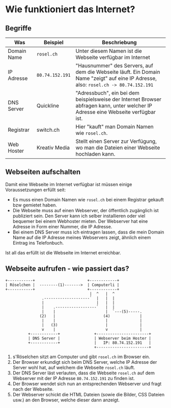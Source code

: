 # Wie funktioniert das Internet?

## Begriffe

| Was         | Beispiel      | Beschriebung                                                                                                                       |
|-------------|---------------|------------------------------------------------------------------------------------------------------------------------------------|
| Domain Name | `rosel.ch`      | Unter diesem Namen ist die Webseite verfügbar im Internet                                                                          |
| IP Adresse  | `80.74.152.191` | "Hausnummer" des Servers, auf dem die Webseite läuft. Ein Domain Name "zeigt" auf eine IP Adresse, also: `rosel.ch -> 80.74.152.191` |
| DNS Server  | Quickline     | "Adressbuch", ein bei dem beispielsweise der Internet Browser abfragen kann, unter welcher IP Adresse eine Webseite verfügbar ist. |
| Registrar   | switch.ch     | Hier "kauft" man Domain Namen wie `rosel.ch`.                                                                                   |
| Web Hoster  | Kreativ Media | Stellt einen Server zur Verfügung, wo man die Dateien einer Webseite hochladen kann.                                               |
## Webseiten aufschalten

Damit eine Webseite im Internet verfügbar ist müssen einige Voraussetzungen erfüllt seit:

* Es muss einen Domain Namen wie `rosel.ch` bei einem Registrar gekauft bzw gemietet haben.
* Die Webseite muss auf einen Webserver, der öffentlich zugänglich ist publiziert sein. Den Server kann ich selber installieren oder viel bequemer bei einem Webhoster mieten. Der Webserver hat eine Adresse in Form einer Nummer, die IP Adresse.
* Bei einem DNS Server muss ich eintragen lassen, dass die mein Domain Name auf die IP Adresse meines Webservers zeigt, ähnlich einem Eintrag ins Telefonbuch.

Ist all das erfüllt ist die Webseite im Internet erreichbar.

## Webseite aufrufen - wie passiert das?

```
+-----------+                       +------------+
| Röselchen |  --------(1)------->  | Computerli |
+-----------+                       +------------+
                                     |  ^   |  ^
                .--------------------`  |   |  |
                |                       |   |  |
                |    .------------------`   |  |
                |    |                      |  `---(5)-----.
               (2)   |                     (4)             |
                |    |                      |              |
                |   (3)                     |              |
                v    |                      v              |
          +------------+               +-----------------------+
          | DNS Server |               | Webserver beim Hoster |
          +------------+               |   IP: 80.74.152.191   |
                                       +-----------------------+
```

1. s'Röselchen sitzt am Computer und gibt `rosel.ch` im Browser ein.
2. Der Browser erkundigt sich beim DNS Server, welche IP Adresse der Server wohl hat, auf welchem die Webseite `rosel.ch` läuft.
3. Der DNS Server läst verlauten, dass die Webseite `rosel.ch` auf dem Webserver mit der IP Adresse `80.74.152.191` zu finden ist.
4. Der Browser wendet sich nun an entsprechenden Webserver und fragt nach der Webseite.
5. Der Webserver schickt die HTML Dateien (sowie die Bilder, CSS Dateien usw.) an den Browser, welche dieser dann anzeigt.
